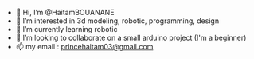 - 👋 Hi, I’m @HaitamBOUANANE
- 👀 I’m interested in 3d modeling, robotic, programming, design 
- 🌱 I’m currently learning robotic 
- 💞️ I’m looking to collaborate on a small arduino project (I'm a beginner) 
- 📫 my email : princehaitam03@gmail.com

<!---
HaitamBOUANANE/HaitamBOUANANE is a ✨ special ✨ repository because its `README.md` (this file) appears on your GitHub profile.
You can click the Preview link to take a look at your changes.
--->
